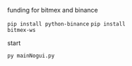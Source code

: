 <p> funding for bitmex and binance</p>

<code>pip install python-binance</code>
<code>pip install bitmex-ws</code>
<br>
<p>start</p>
<code>py mainNogui.py</code>
